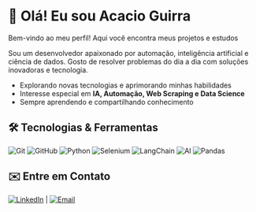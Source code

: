 # 👋 Olá! Eu sou Acacio Guirra

Bem-vindo ao meu perfil! Aqui você encontra meus projetos e estudos

Sou um desenvolvedor apaixonado por automação, inteligência artificial e ciência de dados. Gosto de resolver problemas do dia a dia com soluções inovadoras e tecnologia.

- Explorando novas tecnologias e aprimorando minhas habilidades
- Interesse especial em **IA, Automação, Web Scraping e Data Science**
- Sempre aprendendo e compartilhando conhecimento

## 🛠️ Tecnologias & Ferramentas

![Git](https://img.shields.io/badge/-Git-05122A?style=flat&logo=git)
![GitHub](https://img.shields.io/badge/-GitHub-05122A?style=flat&logo=github)
![Python](https://img.shields.io/badge/-Python-05122A?style=flat&logo=python)
![Selenium](https://img.shields.io/badge/-Selenium-05122A?style=flat&logo=selenium)
![LangChain](https://img.shields.io/badge/-LangChain-05122A?style=flat&logo=chainlink)
![AI](https://img.shields.io/badge/-IA-05122A?style=flat&logo=openai)
![Pandas](https://img.shields.io/badge/-Pandas-05122A?style=flat&logo=pandas)

## ✉️ Entre em Contato

[![LinkedIn](https://img.shields.io/badge/-LinkedIn-blue?style=flat-square&logo=linkedin&logoColor=white)](https://www.linkedin.com/in/acacio-guirra-4b0a17211/) | [![Email](https://img.shields.io/badge/-Email-D14836?style=flat-square&logo=gmail&logoColor=white)](acacio23guirra@gmail.com)
 

